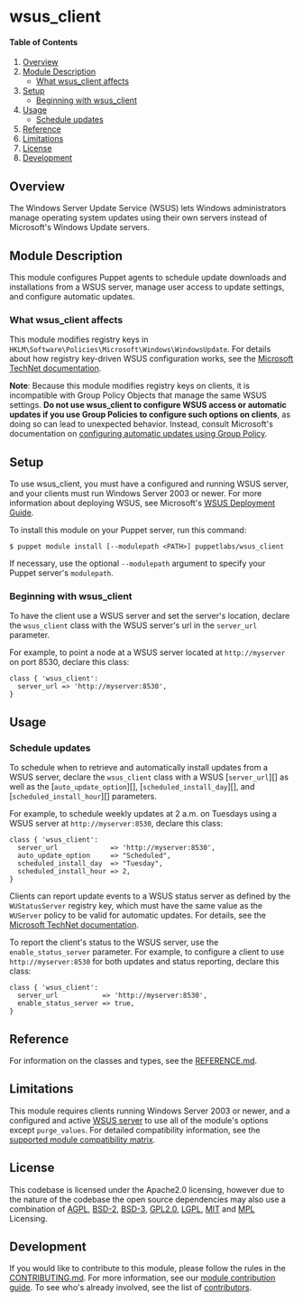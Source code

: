 # wsus_client

#### Table of Contents

1. [Overview](#overview)
2. [Module Description](#module-description)
    * [What wsus_client affects](#what-wsus_client-affects)
3. [Setup](#setup)
    * [Beginning with wsus_client](#beginning-with-wsus_client)
4. [Usage](#usage)
    * [Schedule updates](#schedule-updates)
5. [Reference](#reference)
6. [Limitations](#limitations)
7. [License](#license)
8. [Development](#development)

## Overview

The Windows Server Update Service (WSUS) lets Windows administrators manage operating system updates using their own servers instead of Microsoft's Windows Update servers.

## Module Description

This module configures Puppet agents to schedule update downloads and installations from a WSUS server, manage user access to update settings, and configure automatic updates.

### What wsus_client affects

This module modifies registry keys in `HKLM\Software\Policies\Microsoft\Windows\WindowsUpdate`. For details about how registry key-driven WSUS configuration works, see the [Microsoft TechNet documentation](https://technet.microsoft.com/en-us/library/dd939844.aspx).

**Note**: Because this module modifies registry keys on clients, it is incompatible with Group Policy Objects that manage the same WSUS settings. **Do not use wsus_client to configure WSUS access or automatic updates if you use Group Policies to configure such options on clients**, as doing so can lead to unexpected behavior. Instead, consult Microsoft's documentation on [configuring automatic updates using Group Policy](https://technet.microsoft.com/en-us/library/dd939933.aspx).

## Setup

To use wsus_client, you must have a configured and running WSUS server, and your clients must run Windows Server 2003 or newer. For more information about deploying WSUS, see Microsoft's [WSUS Deployment Guide](https://technet.microsoft.com/en-us/library/dd939906.aspx).

To install this module on your Puppet server, run this command:

~~~
$ puppet module install [--modulepath <PATH>] puppetlabs/wsus_client
~~~

If necessary, use the optional `--modulepath` argument to specify your Puppet server's `modulepath`.

### Beginning with wsus_client

To have the client use a WSUS server and set the server's location, declare the `wsus_client` class with the WSUS server's url in the `server_url` parameter.

For example, to point a node at a WSUS server located at `http://myserver` on port 8530, declare this class:

~~~ puppet
class { 'wsus_client':
  server_url => 'http://myserver:8530',
}
~~~

## Usage

### Schedule updates

To schedule when to retrieve and automatically install updates from a WSUS server, declare the `wsus_client` class with a WSUS [`server_url`][] as well as the [`auto_update_option`][], [`scheduled_install_day`][], and [`scheduled_install_hour`][] parameters.

For example, to schedule weekly updates at 2 a.m. on Tuesdays using a WSUS server at `http://myserver:8530`, declare this class:

~~~ puppet
class { 'wsus_client':
  server_url             => 'http://myserver:8530',
  auto_update_option     => "Scheduled",
  scheduled_install_day  => "Tuesday",
  scheduled_install_hour => 2,
}
~~~

Clients can report update events to a WSUS status server as defined by the `WUStatusServer` registry key, which must have the same value as the `WUServer` policy to be valid for automatic updates. For details, see the [Microsoft TechNet documentation](TechNet).

To report the client's status to the WSUS server, use the `enable_status_server` parameter. For example, to configure a client to use `http://myserver:8530` for both updates and status reporting, declare this class:

~~~ puppet
class { 'wsus_client':
  server_url           => 'http://myserver:8530',
  enable_status_server => true,
}
~~~

## Reference

For information on the classes and types, see the [REFERENCE.md](https://github.com/puppetlabs/puppetlabs-wsus_client/blob/main/REFERENCE.md).

## Limitations

This module requires clients running Windows Server 2003 or newer, and a configured and active [WSUS server](https://technet.microsoft.com/en-us/library/hh852338.aspx) to use all of the module's options except `purge_values`. For detailed compatibility information, see the [supported module compatibility matrix](https://forge.puppet.com/supported#compat-matrix).

## License

This codebase is licensed under the Apache2.0 licensing, however due to the nature of the codebase the open source dependencies may also use a combination of [AGPL](https://opensource.org/license/agpl-v3/), [BSD-2](https://opensource.org/license/bsd-2-clause/), [BSD-3](https://opensource.org/license/bsd-3-clause/), [GPL2.0](https://opensource.org/license/gpl-2-0/), [LGPL](https://opensource.org/license/lgpl-3-0/), [MIT](https://opensource.org/license/mit/) and [MPL](https://opensource.org/license/mpl-2-0/) Licensing.

## Development

If you would like to contribute to this module, please follow the rules in the [CONTRIBUTING.md](https://github.com/puppetlabs/puppetlabs-wsus_client/blob/main/CONTRIBUTING.md). For more information, see our [module contribution guide](https://puppet.com/docs/puppet/latest/contributing.html). To see who's already involved, see the list of [contributors](https://github.com/puppetlabs/puppetlabs-wsus_client/graphs/contributors).
